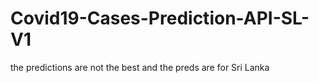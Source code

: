 # Covid19-Cases-Prediction-API-SL-V1
the predictions are not the best and the preds are for Sri Lanka

